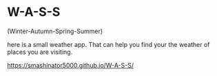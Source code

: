 # W-A-S-S
(Winter-Autumn-Spring-Summer)

here is a small weather app. That can help you find your the weather of places you are visiting.

https://smashinator5000.github.io/W-A-S-S/
